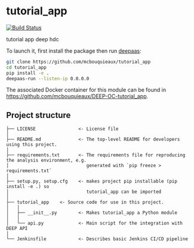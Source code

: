 # tutorial_app
[![Build Status](https://jenkins.indigo-datacloud.eu/buildStatus/icon?job=Pipeline-as-code/DEEP-OC-org/UC-mcbouquieaux-tutorial_app/master)](https://jenkins.indigo-datacloud.eu/job/Pipeline-as-code/job/DEEP-OC-org/job/UC-mcbouquieaux-tutorial_app/job/master)

tutorial app deep hdc

To launch it, first install the package then run [deepaas](https://github.com/indigo-dc/DEEPaaS):
```bash
git clone https://github.com/mcbouquieaux/tutorial_app
cd tutorial_app
pip install -e .
deepaas-run --listen-ip 0.0.0.0
```
The associated Docker container for this module can be found in https://github.com/mcbouquieaux/DEEP-OC-tutorial_app.

## Project structure
```
├── LICENSE                <- License file
│
├── README.md              <- The top-level README for developers using this project.
│
├── requirements.txt       <- The requirements file for reproducing the analysis environment, e.g.
│                             generated with `pip freeze > requirements.txt`
│
├── setup.py, setup.cfg    <- makes project pip installable (pip install -e .) so
│                             tutorial_app can be imported
│
├── tutorial_app    <- Source code for use in this project.
│   │
│   ├── __init__.py        <- Makes tutorial_app a Python module
│   │
│   └── api.py             <- Main script for the integration with DEEP API
│
└── Jenkinsfile            <- Describes basic Jenkins CI/CD pipeline
```
